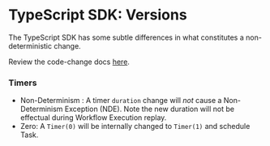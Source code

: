 # TypeScript SDK: Versions

The TypeScript SDK has some subtle differences in what constitutes a non-deterministic change.

Review the code-change docs [here](https://docs.temporal.io/workflows#non-deterministic-change). 

### Timers

* Non-Determinism : A timer `duration` change will _not_ cause a Non-Determinism Exception (NDE). Note the new duration will not be effectual during Workflow Execution replay.
* Zero: A `Timer(0)` will be internally changed to `Timer(1)` and schedule Task.


